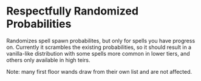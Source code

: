 # Respectfully Randomized Probabilities

Randomizes spell spawn probabilites, but only for spells you have progress on. Currently it scrambles the existing probabilities, so it should result in a vanilla-like distribution with some spells more common in lower tiers, and others only available in high teirs.

Note: many first floor wands draw from their own list and are not affected.
